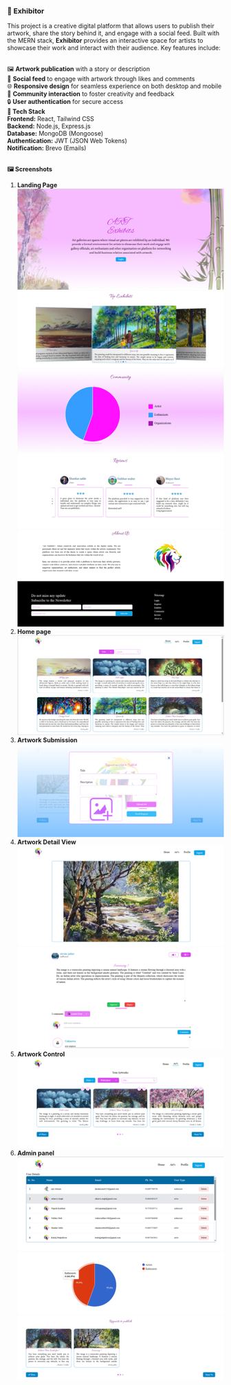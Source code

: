 <h3>🎨 Exhibitor</h3>
This project is a creative digital platform that allows users to publish their artwork, share the story behind it, and engage with a social feed. Built with the MERN stack, <b>Exhibitor</b> provides an interactive space for artists to showcase their work and interact with their audience. Key features include:<br/><br/>

🖼️ **Artwork publication** with a story or description<br/>
💬 **Social feed** to engage with artwork through likes and comments<br/>
🌐 **Responsive design** for seamless experience on both desktop and mobile<br/>
👥 **Community interaction** to foster creativity and feedback<br/>
🔒 **User authentication** for secure access
<br/>
<b>🚀 Tech Stack</b><br/>
<b>Frontend:</b> React, Tailwind CSS<br/>
<b>Backend:</b> Node.js, Express.js<br/>
<b>Database:</b> MongoDB (Mongoose)<br/>
<b>Authentication:</b> JWT (JSON Web Tokens)<br/>
<b>Notification:</b> Brevo (Emails)<br/>
<br/>

<b>🖼️ Screenshots</b>

1. **Landing Page**
   ![landing Page](./screenshots/landing_1.png)  
   ![top arts](./screenshots/top_arts.png)  
   ![community](./screenshots/community.png)  
   ![review](./screenshots/reviews.png)  
   ![footer](./screenshots/footer.png)
2. **Home page**
   ![home](./screenshots/home.png)
3. **Artwork Submission**
   ![Submission Page](./screenshots/request_Art.png)
4. **Artwork Detail View**
   ![Artwork Detail](./screenshots/details_1.png)
   ![Artwork Detail](./screenshots/details_2.png)
5. **Artwork Control**
   ![Artwork work](./screenshots/art_control_1.png)
6. **Admin panel**
   ![admin panel](./screenshots/admin_1.png)
   ![admin panel](./screenshots/admin_2.png)
   ![admin panel](./screenshots/admin_3.png)

<br/>
